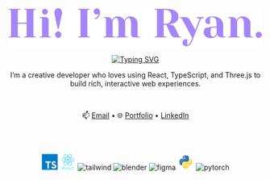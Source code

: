 <p align="center">
  <a href="https://ryantzw.dev/">
    <img src="./header-large.svg" />
  </a>
</p>

<p align="center">
  <a href="https://git.io/typing-svg">
    <img src="https://readme-typing-svg.demolab.com?font=Yeseva+One&weight=500&duration=3000&pause=3000&color=A586F7&center=true&width=435&lines=Frontend+Engineer+%E2%80%A2+Creative+Developer;React+%E2%80%A2+TypeScript+%E2%80%A2+Three.js;Building+interactive+web+experiences.;Blending+design+and+engineering.;Driven+by+curiosity+%26+creativity.;Writing+way+too+many+console.logs." alt="Typing SVG" />
  </a>
</p>

<p align="center">
  I’m a creative developer who loves using React, TypeScript, and Three.js to build rich, interactive web experiences.
</p>

<br>

<p align="center">
  📫 <a href="mailto:ryan@ryantzw.dev">Email</a> •
  🌐 <a href="https://ryantzw.dev">Portfolio</a> •
  <a href="https://linkedin.com/in/ryan-tzw">LinkedIn</a>
</p>

<br><br>

<!--- Logos --->
<p align="center">
    <img src="https://raw.githubusercontent.com/devicons/devicon/master/icons/typescript/typescript-original.svg" alt="typescript" width="32" height="32" />
    <img src="https://raw.githubusercontent.com/devicons/devicon/master/icons/react/react-original-wordmark.svg" alt="react" width="32" height="32" />
    <img src="https://www.vectorlogo.zone/logos/tailwindcss/tailwindcss-icon.svg" alt="tailwind" width="32" height="32" />
    <img src="https://download.blender.org/branding/community/blender_community_badge_white.svg" alt="blender" width="32" height="32"/>
    <img  src="https://www.vectorlogo.zone/logos/figma/figma-icon.svg" alt="figma" width="32" height="32" />
    <img src="https://raw.githubusercontent.com/devicons/devicon/master/icons/python/python-original.svg" alt="python" width="32" height="32" />
    <img src="https://www.vectorlogo.zone/logos/pytorch/pytorch-icon.svg" alt="pytorch" width="32" height="32" />
</p>
